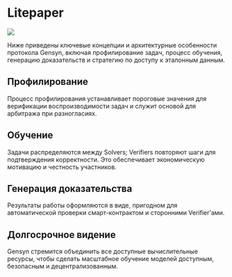 # Litepaper

![](./gensyn-md/assets/3f6ab290eff7fe3308885772272a01e8b2d77caa.svg)

Ниже приведены ключевые концепции и архитектурные особенности протокола Gensyn, включая профилирование задач, процесс обучения, генерацию доказательств и стратегию по доступу к эталонным данным.

## Профилирование
Процесс профилирования устанавливает пороговые значения для верификации воспроизводимости задач и служит основой для арбитража при разногласиях.

## Обучение
Задачи распределяются между Solvers; Verifiers повторяют шаги для подтверждения корректности. Это обеспечивает экономическую мотивацию и честность участников.

## Генерация доказательства
Результаты работы оформляются в виде, пригодном для автоматической проверки смарт-контрактом и сторонними Verifier'ами.

## Долгосрочное видение
Gensyn стремится объединить все доступные вычислительные ресурсы, чтобы сделать масштабное обучение моделей доступным, безопасным и децентрализованным.
